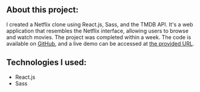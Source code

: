 ## About this project:
I created a Netflix clone using React.js, Sass, and the TMDB API. It's a web application that resembles the Netflix interface, allowing users to browse and watch movies. The project was completed within a week. The code is available on [GitHub](https://github.com/nachat-ayoub/Netflix-Clone), and a live demo can be accessed at [the provided URL](https://netflixclone-ayoub.web.app/).

## Technologies I used:
- React.js
- Sass
